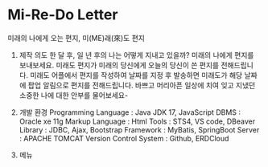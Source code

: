 # Mi-Re-Do Letter
미래의 나에게 오는 편지, 미(ME)래(來)도 편지

1. 제작 의도
  한 달 후, 일 년 후의 나는 어떻게 지내고 있을까? 미래의 나에게 편지를 보내보세요.
  미래도 편지가 미래의 당신에게 오늘의 당신이 쓴 편지를 전해드립니다.
  미래도 어플에서 편지를 작성하여 날짜를 지정 후 발송하면 미래도가 해당 날짜에 팝업 알림으로 편지를 전해드립니다.
  바쁘고 머리아픈 일상에 치여 잊고 지냈던 소중한 나에 대한 안부를 물어보세요-

2. 개발 환경
   Programming Language : Java JDK 17, JavaScript
   DBMS : Oracle xe 11g
   Markup Language : Html
   Tools : STS4, VS code, DBeaver
   Library : JDBC, Ajax, Bootstrap
   Framework : MyBatis, SpringBoot
   Server : APACHE TOMCAT
   Version Control System : Github, ERDCloud

3. 메뉴

   
